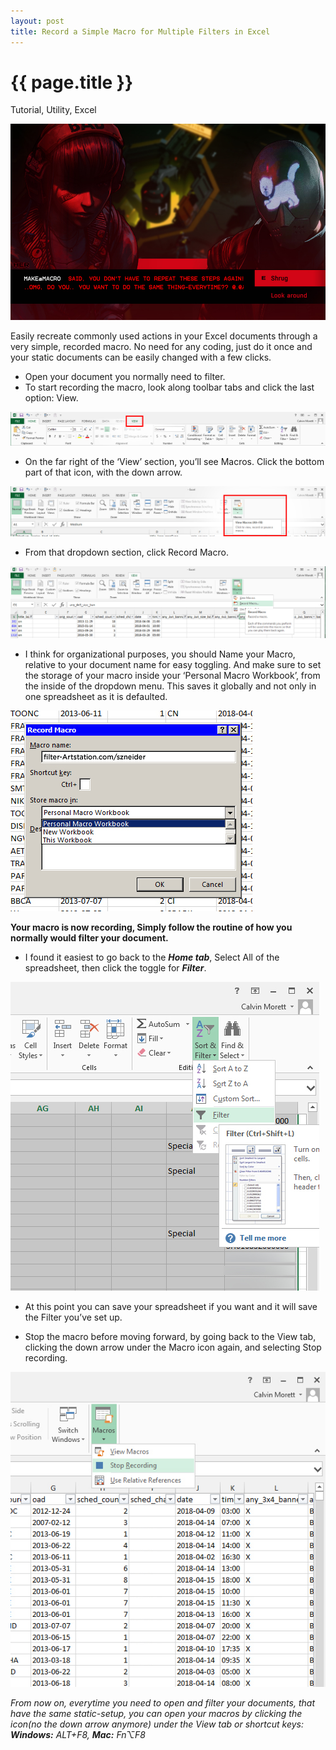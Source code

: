 ```yaml
--- 
layout: post
title: Record a Simple Macro for Multiple Filters in Excel
---
```


{{ page.title }}
================
<!--Available Meta Tags: Code, Design, Bookmarklet, Tutorial, Utility, Marketing -->
<p class="meta">Tutorial, Utility, Excel</p>

![Excellent Shortcuts](/images/-excel-hero.jpg "...")

Easily recreate commonly used actions in your Excel documents through a very simple, recorded macro. No need for any coding, just do it once and your static documents can be easily changed with a few clicks.

- Open your document you normally need to filter.
- To start recording the macro, look along toolbar tabs and click the last option: View.

![View](/images/-ex9.jpg "...")

- On the far right of the ‘View’ section, you’ll see Macros. Click the bottom part of that icon, with the down arrow.

![Macros](/images/-ex1.jpg "...")

- From that dropdown section, click Record Macro.

![Macros redsquare](/images/-ex3.jpg "...")

- I think for organizational purposes, you should Name your Macro, relative to your document name for easy toggling. And make sure to set the storage of your macro inside your ‘Personal Macro Workbook’, from the inside of the dropdown menu. This saves it globally and not only in one spreadsheet as it is defaulted.

![Personal Macro Book](/images/-ex4.jpg "...")

**Your macro is now recording, Simply follow the routine of how you normally would filter your document.**

- I found it easiest to go back to the ***Home tab***, Select All of the spreadsheet, then click the toggle for ***Filter***.

![Filter CTRL+SHIFT+L](/images/-ex8.jpg "...")

- At this point you can save your spreadsheet if you want and it will save the Filter you’ve set up.

- Stop the macro before moving forward, by going back to the View tab, clicking the down arrow under the Macro icon again, and selecting Stop recording.

![Stop in the name of love](/images/-ex5.jpg "...")

_From now on, everytime you need to open and filter your documents, that have the same static-setup, you can open your macros by clicking the icon(no the down arrow anymore) under the View tab or shortcut keys: **Windows:** ALT+F8, **Mac:** Fn⌥F8_
